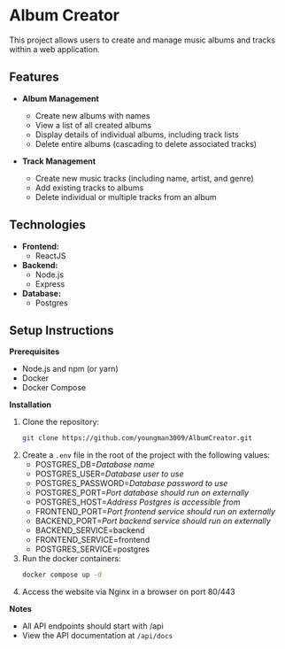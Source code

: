 # Album Creator

This project allows users to create and manage music albums and tracks within a web application.

## Features

* **Album Management**
  * Create new albums with names
  * View a list of all created albums
  * Display details of individual albums, including track lists
  * Delete entire albums (cascading to delete associated tracks)

* **Track Management**
  * Create new music tracks (including name, artist, and genre)
  * Add existing tracks to albums
  * Delete individual or multiple tracks from an album

## Technologies

* **Frontend:**
  * ReactJS
* **Backend:**
  * Node.js
  * Express
* **Database:**
  * Postgres

## Setup Instructions

**Prerequisites**

* Node.js and npm (or yarn)
* Docker
* Docker Compose

**Installation**

1. Clone the repository:
    ```bash
    git clone https://github.com/youngman3009/AlbumCreator.git
2. Create a `.env` file in the root of the project with the following values:
    * POSTGRES_DB=_Database name_
    * POSTGRES_USER=_Database user to use_
    * POSTGRES_PASSWORD=_Database password to use_
    * POSTGRES_PORT=_Port database should run on externally_
    * POSTGRES_HOST=_Address Postgres is accessible from_
    * FRONTEND_PORT=_Port frontend service should run on externally_
    * BACKEND_PORT=_Port backend service should run on externally_
    * BACKEND_SERVICE=backend
    * FRONTEND_SERVICE=frontend
    * POSTGRES_SERVICE=postgres
3. Run the docker containers:
    ```bash
    docker compose up -d
4. Access the website via Nginx in a browser on port 80/443

**Notes**

* All API endpoints should start with /api
* View the API documentation at `/api/docs`
